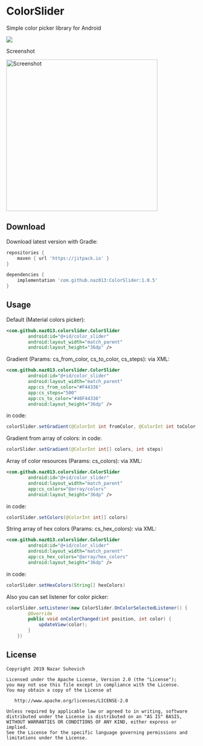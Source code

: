 # ColorSlider
Simple color picker library for Android

[![](https://jitpack.io/v/naz013/ColorSlider.svg)](https://jitpack.io/#naz013/ColorSlider)

Screenshot

<img src="https://github.com/naz013/ColorSlider/raw/master/res/screenshot.png" width="400" alt="Screenshot">

Download
--------
Download latest version with Gradle:
```groovy
repositories {
    maven { url 'https://jitpack.io' }
}

dependencies {
    implementation 'com.github.naz013:ColorSlider:1.0.5'
}
```

Usage
-----
Default (Material colors picker):
```xml
<com.github.naz013.colorslider.ColorSlider
        android:id="@+id/color_slider"
        android:layout_width="match_parent"
        android:layout_height="36dp" />
```
Gradient (Params: cs_from_color, cs_to_color, cs_steps):
via XML:
```xml
<com.github.naz013.colorslider.ColorSlider
        android:id="@+id/color_slider"
        android:layout_width="match_parent"
        app:cs_from_color="#F44336"
        app:cs_steps="500"
        app:cs_to_color="#40F44336"
        android:layout_height="36dp" />
```
in code:
```java
colorSlider.setGradient(@ColorInt int fromColor, @ColorInt int toColor, int steps)
```

Gradient from array of colors:
in code:
```java
colorSlider.setGradient(@ColorInt int[] colors, int steps)
```


Array of color resources (Params: cs_colors):
via XML:
```xml
<com.github.naz013.colorslider.ColorSlider
        android:id="@+id/color_slider"
        android:layout_width="match_parent"
        app:cs_colors="@array/colors"
        android:layout_height="36dp" />
```
in code:
```java
colorSlider.setColors(@ColorInt int[] colors)
```


String array of hex colors (Params: cs_hex_colors):
via XML:
```xml
<com.github.naz013.colorslider.ColorSlider
        android:id="@+id/color_slider"
        android:layout_width="match_parent"
        app:cs_hex_colors="@array/hex_colors"
        android:layout_height="36dp" />
```
in code:
```java
colorSlider.setHexColors(String[] hexColors)
```

Also you can set listener for color picker:
```java
colorSlider.setListener(new ColorSlider.OnColorSelectedListener() {
        @Override
        public void onColorChanged(int position, int color) {
            updateView(color);
        }
    })
```


License
-------

    Copyright 2019 Nazar Suhovich

    Licensed under the Apache License, Version 2.0 (the "License");
    you may not use this file except in compliance with the License.
    You may obtain a copy of the License at

       http://www.apache.org/licenses/LICENSE-2.0

    Unless required by applicable law or agreed to in writing, software
    distributed under the License is distributed on an "AS IS" BASIS,
    WITHOUT WARRANTIES OR CONDITIONS OF ANY KIND, either express or implied.
    See the License for the specific language governing permissions and
    limitations under the License.
